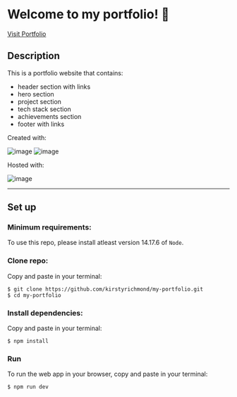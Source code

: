 # Welcome to my portfolio! :wave: 

[Visit Portfolio](https://kirsty-richmond.netlify.app)
 
## Description

This is a portfolio website that contains:

- header section with links
- hero section 
- project section
- tech stack section
- achievements section
- footer with links

Created with:

![image](https://img.shields.io/badge/React-20232A?style=for-the-badge&logo=react&logoColor=61DAFB)
![image](https://img.shields.io/badge/next.js-000000?style=for-the-badge&logo=nextdotjs&logoColor=white)

Hosted with:

![image](https://img.shields.io/badge/Netlify-00C7B7?style=for-the-badge&logo=netlify&logoColor=white)

<hr \>

## Set up

### Minimum requirements:

To use this repo, please install atleast version 14.17.6 of ```Node```. 

### Clone repo:

Copy and paste in your terminal:

```
$ git clone https://github.com/kirstyrichmond/my-portfolio.git
$ cd my-portfolio
```

### Install dependencies:

Copy and paste in your terminal:

```
$ npm install
```

### Run

To run the web app in your browser, copy and paste in your terminal:

```
$ npm run dev
```
